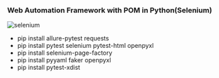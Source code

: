 ### Web Automation Framework with POM in Python(Selenium)

![selenium](https://github.com/PramodDutta/PyWebAutomation0x/assets/1409610/4b1a3483-c1c3-49ef-a197-84228b63729c)



- pip install allure-pytest requests
- pip install pytest selenium pytest-html openpyxl 
- pip install selenium-page-factory 
- pip install pyyaml faker openpyxl
- pip install pytest-xdist 
